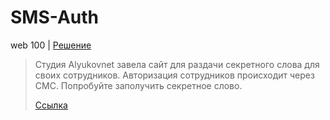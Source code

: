 # SMS-Auth

web 100 | [Решение](WRITEUP.md)

> Студия Alyukovnet завела сайт для раздачи секретного слова для своих сотрудников. Авторизация 
> сотрудников происходит через СМС. Попробуйте заполучить секретное слово.
>
> [Ссылка](http://sms-auth.ctf.yummytacos.me/)
